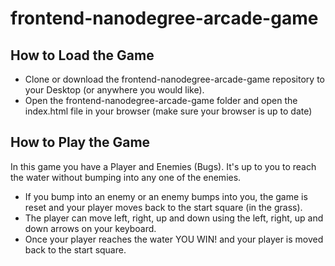 frontend-nanodegree-arcade-game
===============================
## How to Load the Game
* Clone or download the frontend-nanodegree-arcade-game repository to your Desktop (or anywhere you would like).
* Open the frontend-nanodegree-arcade-game folder and open the index.html file in your browser (make sure your browser is up to date)

## How to Play the Game
In this game you have a Player and Enemies (Bugs). It's up to you to reach the water without bumping into any one of the enemies.
* If you bump into an enemy or an enemy bumps into you, the game is reset and your player moves back to the start square (in the grass).
* The player can move left, right, up and down using the left, right, up and down arrows on your keyboard.
* Once your player reaches the water YOU WIN! and your player is moved back to the start square.
